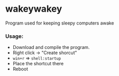 # wakeywakey

Program used for keeping sleepy computers awake

### Usage:

* Download and compile the program.
* Right click -> "Create shorcut"
* `win+r` => `shell:startup`
* Place the shortcut there
* Reboot
